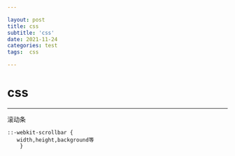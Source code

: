 ```yaml
---

layout: post
title: css
subtitle: 'css'
date: 2021-11-24
categories: test
tags:  css

---
```


# css #
---

滚动条
```
::-webkit-scrollbar {
   width,height,background等
	}
```









